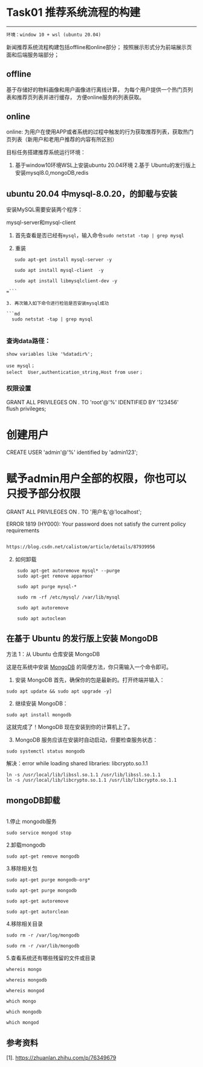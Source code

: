 # Task01 推荐系统流程的构建
---
```md
环境：window 10 + wsl (ubuntu 20.04)
```
新闻推荐系统流程构建包括offline和online部分； 按照展示形式分为前端展示页面和后端服务端部分；

## offline 
基于存储好的物料画像和用户画像进行离线计算， 为每个用户提供一个热门页列表和推荐页列表并进行缓存， 方便online服务的列表获取。


## online 
online: 为用户在使用APP或者系统的过程中触发的行为获取推荐列表，获取热门页列表（新用户和老用户推荐的内容有所区别）



目标任务搭建推荐系统运行环境：

1. 基于window10环境WSL上安装ubuntu 20.04环境
2.基于 Ubuntu的发行版上安装mysql8.0,mongoDB,redis 



## ubuntu 20.04 中mysql-8.0.20，的卸载与安装


安装MySQL需要安装两个程序：

mysql-server和mysql-client
             
1. 首先查看是否已经有`mysql`，输入命令`sudo netstat -tap | grep mysql` 
   
2. 重装

```
   sudo apt-get install mysql-server -y

   sudo apt install mysql-client  -y

   sudo apt install libmysqlclient-dev -y
   
=```

3. 再次输入如下命令进行检验是否安装mysql成功

```md
  sudo netstat -tap | grep mysql 
  
```


### 查询data路径：

```
show variables like '%datadir%';

use mysql；
select  User,authentication_string,Host from user；
```
### 权限设置

GRANT ALL PRIVILEGES ON *.* TO 'root'@'%' IDENTIFIED BY '123456'  
flush privileges;  



# 创建用户
CREATE USER 'admin'@'%' identified by 'admin123';

# 赋予admin用户全部的权限，你也可以只授予部分权限
GRANT ALL PRIVILEGES ON *.* TO '用户名'@'localhost';



ERROR 1819 (HY000): Your password does not satisfy the current policy requirements

```md

https://blog.csdn.net/calistom/article/details/87939956

```

2. 如何卸载
```
    sudo apt-get autoremove mysql* --purge
    sudo apt-get remove apparmor

    sudo apt purge mysql-*

    sudo rm -rf /etc/mysql/ /var/lib/mysql

    sudo apt autoremove

    sudo apt autoclean
```

## 在基于 Ubuntu 的发行版上安装 MongoDB



方法 1：从 Ubuntu 仓库安装 MongoDB

这是在系统中安装 [MongoDB](https://docs.mongoing.com/the-mongodb-manual-cn) 的简便方法，你只需输入一个命令即可。

1. 安装 MongoDB
首先，确保你的包是最新的。打开终端并输入：

```
sudo apt update && sudo apt upgrade -y]
```
2. 继续安装 MongoDB：
```
sudo apt install mongodb
```
这就完成了！MongoDB 现在安装到你的计算机上了。

3. MongoDB 服务应该在安装时自动启动，但要检查服务状态：
```
sudo systemctl status mongodb
```

解决：error while loading shared libraries: libcrypto.so.1.1

```shell
ln -s /usr/local/lib/libssl.so.1.1 /usr/lib/libssl.so.1.1
ln -s /usr/local/lib/libcrypto.so.1.1 /usr/lib/libcrypto.so.1.1
```



## mongoDB卸载


```python

```

1.停止 mongodb服务
```
sudo service mongod stop
```
2.卸载mongodb
```
sudo apt-get remove mongodb
```
3.移除相关包
```
sudo apt-get purge mongodb-org*

sudo apt-get purge mongodb

sudo apt-get autoremove

sudo apt-get autorclean
```
4.移除相关目录
```
sudo rm -r /var/log/mongodb

sudo rm -r /var/lib/mongodb
```
5.查看系统还有哪些残留的文件或目录
```
whereis mongo

whereis mongodb

whereis mongod

which mongo

which mongodb

which mongod
```

## 参考资料
[1]. https://zhuanlan.zhihu.com/p/76349679


```python

```